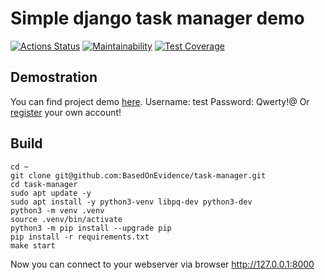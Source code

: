 # Simple django task manager demo
[![Actions Status](https://github.com/BasedOnEvidence/python-project-lvl4/workflows/build/badge.svg)](https://github.com/BasedOnEvidence/python-project-lvl4/actions)
[![Maintainability](https://api.codeclimate.com/v1/badges/9ac5612e7a335e9f9108/maintainability)](https://codeclimate.com/github/BasedOnEvidence/python-project-lvl4/maintainability)
[![Test Coverage](https://api.codeclimate.com/v1/badges/9ac5612e7a335e9f9108/test_coverage)](https://codeclimate.com/github/BasedOnEvidence/python-project-lvl4/test_coverage)


## Demostration
You can find project demo <a href="https://task-manager-template.herokuapp.com/" target="_blank">here</a>.
Username: test
Password: Qwerty!@
Or <a href="https://task-manager-template.herokuapp.com/users/create/" target="_blank">register</a> your own account!

## Build
```
cd ~
git clone git@github.com:BasedOnEvidence/task-manager.git
cd task-manager
sudo apt update -y
sudo apt install -y python3-venv libpq-dev python3-dev
python3 -m venv .venv
source .venv/bin/activate
python3 -m pip install --upgrade pip
pip install -r requirements.txt
make start
```
Now you can connect to your webserver via browser http://127.0.0.1:8000